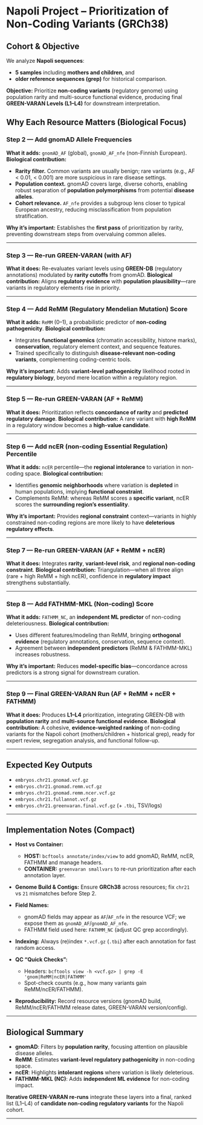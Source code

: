 
 # Napoli Project – Prioritization of Non-Coding Variants (GRCh38)

## Cohort & Objective

We analyze **Napoli sequences**:

* **5 samples** including **mothers and children**, and
* **older reference sequences (grep)** for historical comparison.

**Objective:** Prioritize **non-coding variants** (regulatory genome) using population rarity and multi-source functional evidence, producing final **GREEN-VARAN Levels (L1–L4)** for downstream interpretation.

## Why Each Resource Matters (Biological Focus)

### Step 2 — Add **gnomAD** Allele Frequencies

**What it adds:** `gnomAD_AF` (global), `gnomAD_AF_nfe` (non-Finnish European).
**Biological contribution:**

* **Rarity filter.** Common variants are usually benign; rare variants (e.g., AF < 0.01, < 0.001) are more suspicious in rare disease settings.
* **Population context.** gnomAD covers large, diverse cohorts, enabling robust separation of **population polymorphisms** from potential **disease alleles**.
* **Cohort relevance.** `AF_nfe` provides a subgroup lens closer to typical European ancestry, reducing misclassification from population stratification.

**Why it’s important:** Establishes the **first pass** of prioritization by rarity, preventing downstream steps from overvaluing common alleles.

---

### Step 3 — Re-run **GREEN-VARAN** (with AF)

**What it does:** Re-evaluates variant levels using **GREEN-DB** (regulatory annotations) modulated by **rarity cutoffs** from gnomAD.
**Biological contribution:** Aligns **regulatory evidence** with **population plausibility**—rare variants in regulatory elements rise in priority.

---

### Step 4 — Add **ReMM** (Regulatory Mendelian Mutation) Score

**What it adds:** `ReMM` (0–1), a probabilistic predictor of **non-coding pathogenicity**.
**Biological contribution:**

* Integrates **functional genomics** (chromatin accessibility, histone marks), **conservation**, regulatory element context, and sequence features.
* Trained specifically to distinguish **disease-relevant non-coding variants**, complementing coding-centric tools.

**Why it’s important:** Adds **variant-level pathogenicity** likelihood rooted in **regulatory biology**, beyond mere location within a regulatory region.

---

### Step 5 — Re-run **GREEN-VARAN** (AF + ReMM)

**What it does:** Prioritization reflects **concordance of rarity** and **predicted regulatory damage**.
**Biological contribution:** A rare variant with **high ReMM** in a regulatory window becomes a **high-value candidate**.

---

### Step 6 — Add **ncER** (non-coding Essential Regulation) Percentile

**What it adds:** `ncER` percentile—the **regional intolerance** to variation in non-coding space.
**Biological contribution:**

* Identifies **genomic neighborhoods** where variation is **depleted** in human populations, implying **functional constraint**.
* Complements ReMM: whereas ReMM scores a **specific variant**, ncER scores the **surrounding region’s essentiality**.

**Why it’s important:** Provides **regional constraint** context—variants in highly constrained non-coding regions are more likely to have **deleterious regulatory effects**.

---

### Step 7 — Re-run **GREEN-VARAN** (AF + ReMM + ncER)

**What it does:** Integrates **rarity**, **variant-level risk**, and **regional non-coding constraint**.
**Biological contribution:** Triangulation—when all three align (rare + high ReMM + high ncER), confidence in **regulatory impact** strengthens substantially.

---

### Step 8 — Add **FATHMM-MKL (Non-coding)** Score

**What it adds:** `FATHMM_NC`, an **independent ML predictor** of non-coding deleteriousness.
**Biological contribution:**

* Uses different features/modeling than ReMM, bringing **orthogonal evidence** (regulatory annotations, conservation, sequence context).
* Agreement between **independent predictors** (ReMM & FATHMM-MKL) increases robustness.

**Why it’s important:** Reduces **model-specific bias**—concordance across predictors is a strong signal for downstream curation.

---

### Step 9 — Final **GREEN-VARAN** Run (AF + ReMM + ncER + FATHMM)

**What it does:** Produces **L1–L4** prioritization, integrating GREEN-DB with **population rarity** and **multi-source functional evidence**.
**Biological contribution:** A cohesive, **evidence-weighted ranking** of non-coding variants for the Napoli cohort (mothers/children + historical grep), ready for expert review, segregation analysis, and functional follow-up.

---

## Expected Key Outputs

* `embryos.chr21.gnomad.vcf.gz`
* `embryos.chr21.gnomad.remm.vcf.gz`
* `embryos.chr21.gnomad.remm.ncer.vcf.gz`
* `embryos.chr21.fullannot.vcf.gz`
* `embryos.chr21.greenvaran.final.vcf.gz` (+ `.tbi`, TSV/logs)

---

## Implementation Notes (Compact)

* **Host vs Container:**

  * **HOST:** `bcftools annotate/index/view` to add gnomAD, ReMM, ncER, FATHMM and manage headers.
  * **CONTAINER:** `greenvaran smallvars` to re-run prioritization after each annotation layer.

* **Genome Build & Contigs:** Ensure **GRCh38** across resources; fix `chr21` vs `21` mismatches before Step 2.

* **Field Names:**

  * gnomAD fields may appear as `AF`/`AF_nfe` in the resource VCF; we expose them as `gnomAD_AF`/`gnomAD_AF_nfe`.
  * FATHMM field used here: `FATHMM_NC` (adjust QC grep accordingly).

* **Indexing:** Always (re)index `*.vcf.gz` (`.tbi`) after each annotation for fast random access.

* **QC “Quick Checks”:**

  * Headers: `bcftools view -h <vcf.gz> | grep -E 'gnom|ReMM|ncER|FATHMM'`
  * Spot-check counts (e.g., how many variants gain ReMM/ncER/FATHMM).

* **Reproducibility:** Record resource versions (gnomAD build, ReMM/ncER/FATHMM release dates, GREEN-VARAN version/config).

---

## Biological Summary

* **gnomAD**: Filters by **population rarity**, focusing attention on plausible disease alleles.
* **ReMM**: Estimates **variant-level regulatory pathogenicity** in non-coding space.
* **ncER**: Highlights **intolerant regions** where variation is likely deleterious.
* **FATHMM-MKL (NC)**: Adds **independent ML evidence** for non-coding impact.

**Iterative GREEN-VARAN re-runs** integrate these layers into a final, ranked list (L1–L4) of **candidate non-coding regulatory variants** for the Napoli cohort.

---

